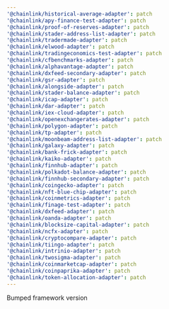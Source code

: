 ```yaml
---
'@chainlink/historical-average-adapter': patch
'@chainlink/apy-finance-test-adapter': patch
'@chainlink/proof-of-reserves-adapter': patch
'@chainlink/stader-address-list-adapter': patch
'@chainlink/tradermade-adapter': patch
'@chainlink/elwood-adapter': patch
'@chainlink/tradingeconomics-test-adapter': patch
'@chainlink/cfbenchmarks-adapter': patch
'@chainlink/alphavantage-adapter': patch
'@chainlink/dxfeed-secondary-adapter': patch
'@chainlink/gsr-adapter': patch
'@chainlink/alongside-adapter': patch
'@chainlink/stader-balance-adapter': patch
'@chainlink/icap-adapter': patch
'@chainlink/dar-adapter': patch
'@chainlink/iex-cloud-adapter': patch
'@chainlink/openexchangerates-adapter': patch
'@chainlink/polygon-adapter': patch
'@chainlink/tp-adapter': patch
'@chainlink/moonbeam-address-list-adapter': patch
'@chainlink/galaxy-adapter': patch
'@chainlink/bank-frick-adapter': patch
'@chainlink/kaiko-adapter': patch
'@chainlink/finnhub-adapter': patch
'@chainlink/polkadot-balance-adapter': patch
'@chainlink/finnhub-secondary-adapter': patch
'@chainlink/coingecko-adapter': patch
'@chainlink/nft-blue-chip-adapter': patch
'@chainlink/coinmetrics-adapter': patch
'@chainlink/finage-test-adapter': patch
'@chainlink/dxfeed-adapter': patch
'@chainlink/oanda-adapter': patch
'@chainlink/blocksize-capital-adapter': patch
'@chainlink/ncfx-adapter': patch
'@chainlink/cryptocompare-adapter': patch
'@chainlink/tiingo-adapter': patch
'@chainlink/intrinio-adapter': patch
'@chainlink/twosigma-adapter': patch
'@chainlink/coinmarketcap-adapter': patch
'@chainlink/coinpaprika-adapter': patch
'@chainlink/token-allocation-adapter': patch
---
```


Bumped framework version
